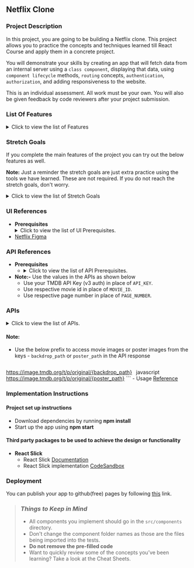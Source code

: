 ## Netflix Clone

### Project Description

In this project, you are going to be building a Netflix clone. This project allows you to practice the concepts and techniques learned till React Course and apply them in a concrete project.

You will demonstrate your skills by creating an app that will fetch data from an internal server using a `class component`, displaying that data, using `component lifecycle` methods, `routing` concepts, `authentication`, `authorization`, and adding responsiveness to the website.

This is an individual assessment. All work must be your own. You will also be given feedback by code reviewers after your project submission.

### List Of Features

<details>
<summary>Click to view the list of Features</summary>

- **Login Route**
    - Users should be able to login to their account by entering a valid username and password
- Users should be able to navigate to Home, popular, account routes using links in Navbar.
- When the data is being fetched then the Loading view should be displayed to the user.
- Users should be able to view the website responsively in mobile view, tablet view as well.
- **Home Route** 
    - Users should be able to see Random Netflix Originals movie title and movie poster with its details.
    - Users should be able to see Netflix Originals,Trending now movies, Top Rated Collections
    - The collections should be horizontally scrollable.
    - Users should be able to see the footer as shown in figma
    - Users should be able to see Home with highlighted text in Navbar.
- **Specific Movie details Route**
    - When users click a movie in a particular collection, it should open a new page with respective movie details.
    - Users should be able to see similar movies sections as shown in the figma screens.
- **Search Functionality**
    - Users should be able to search for movie titles.
    - Users should be able to browse search results using pagination buttons.
    - When the user provides the movie name which is not in the database then the No results view should be displayed.
    - When the users click a movie, it should open a new page with respective movie details.
- **Popular Movies Route**
    - Users should be able to select and view popular movies using the Popular link in the navbar in a separate page.
    - Users can browse popular movies using pagination buttons.
    - When users click a movie, it should open a new page with respective movie details.
    - Users should be able to see the footer as shown in figma.
    - Users should be able to see Popular with highlighted text in Navbar.
- **Account Route**
    - Users should be able to select and view basic account details using the Profile Icon in the navbar in a separate page.
    - Users should be able to logout from accounts page.
    - When the users enter invalid route in the URL then the  Lost your Way view should be displayed.
</details>

### Stretch Goals


If you complete the main features of the project you can try out the below features as well. 


**Note:** Just a reminder the stretch goals are just extra practice using the tools we have learned. These are not required. If you do not reach the stretch goals, don't worry.


<details>
<summary>Click to view the list of Stretch Goals</summary>

- **TV Shows Route**
    - Users should be able to select and view TV shows using the TV Shows link in the navbar in a separate page.
    - TV Shows should have genre filter.
    - Users can browse TV shows using pagination buttons.
    - Users should be able to search for TV Shows as well.
- **Multiple Profiles Functionality**
    - User should be able to add multiple profiles.
    - User should be able to manage profile functionality.
- **Animation Functionality**
    - When a user hover particular movie then it should show about more details of a title with scaled animation.
- **Backend Implementation**
    - As we are already familiar with nodejs, implement all the APIs used in this project using node js.

</details>

### UI References

- **Prerequisites**
  <details>
  <summary>Click to view the list of UI Prerequisites.</summary>
  - **What is Figma?**
    - Figma is a vector graphics editor and prototyping tool which is primarily web-based. You can check more info on the [website](https://www.figma.com/).
  - **Create a Free account in Figma**
      - Kindly follow the instructions as shown in [this](https://www.youtube.com/watch?v=hrHL2VLMl7g&t=37s) video to create a Free Figma account.
  - **How to Check CSS in Figma?**
      - Kindly follow the instructions as shown in [this](https://www.youtube.com/watch?v=B242nuM3y2s) video to check CSS in the Figma screen.
  - **Export Images in Figma screen**
      - Kindly follow the instructions as shown in [this](https://www.youtube.com/watch?v=NpzL1MONwaw) video to export images from the Figma screen.
      - Check [this](https://help.trydesignlab.com/hc/en-us/articles/360011010634-How-do-I-export-images-and-PDFs-from-Sketch-or-Figma-in-my-short-course-) reference docs to export images in Figma screen.
  </details>
- [Netflix Figma](https://www.figma.com/file/tPdVlj0p5PESmymNkHYVgk/Netflix_Clone)

### API References

- **Prerequisites**
    - <details>
        <summary>Click to view the list of API Prerequisites.</summary>
      - **What is TMDb?**
            - TMDb has an open API allowing people freely access the information programmatically. TMDb offers a powerful API service that is free to use as long as you properly attribute us as the source of the data and/or images you use. [Website](https://www.themoviedb.org/).
      - **Create a Free account in TMDb**
            - Kindly follow the instructions as shown in [this](https://www.youtube.com/watch?v=mbImkkJFxBs) video to create the TMDb Account to use the APIs.
      - **How to Check CSS in Figma?**
            - Kindly follow the instructions as shown in [this](https://www.youtube.com/watch?v=B242nuM3y2s) video to check CSS in the Figma screen.
      - **API Key**
            - After creating your free TMDb account. You can see your API Key (v3 auth) in [this](https://www.themoviedb.org/settings/api).
            - After everything is successfully done, you should have an API key similar to `521a30043599bb08p45f4d9ff35fbad8`. This will be used to make further API requests.
      </details>
- **Note:-** Use the values in the APIs as shown below
    - Use your TMDB API Key (v3 auth) in place of `API_KEY`.
    - Use respective movie id in place of `MOVIE_ID`.
    - Use respective page number in place of  `PAGE_NUMBER`.

### APIs

<details>
<summary>Click to view the list of APIs.</summary>
- **Login**
    - Get Request Token
        ```javascript
            https://api.themoviedb.org/3/authentication/token/new?api_key={API_KEY}
        ```
        - [Reference](https://developers.themoviedb.org/3/authentication/create-request-token)
    - Login using TMDb Username and Password
        ```javascript
            https://api.themoviedb.org/3/authentication/token/validate_with_login?api_key={API_KEY}
        ```
        - Sample Request Object
            ```json
                {
                    username:rahul,
                    password:ccbp123,
                    request_token:1234abcd5678
                }
            ```
        - [Reference](https://developers.themoviedb.org/3/authentication/validate-request-token)
- **Home Route**
    - Get Trending Movies
        ```javascript
            https://api.themoviedb.org/3/trending/all/week?api_key={API_KEY}
        ```
        - [Reference](https://developers.themoviedb.org/3/trending/get-trending)
    - Get Top Rated Movies
        ```javascript
            https://api.themoviedb.org/3/movie/top_rated?api_key={API_KEY}&language=en-US
        ```
        - [Reference](https://developers.themoviedb.org/3/movies/get-top-rated-movies)
    - Get Netflix Originals
        ```javascript
            https://api.themoviedb.org/3/discover/tv?api_key={API_KEY}
        ```
        - [Reference](https://developers.themoviedb.org/3/discover/movie-discover)
- **Specific Movie Details Route**
    - Get Movie Details
        ```javascript
            https://api.themoviedb.org/3/movie/{MOVIE_ID}?api_key={API_KEY}&language=en-US
        ```
        - [Reference](https://developers.themoviedb.org/3/movies/get-movie-details)
    - Get Similar Movies
        ```javascript
            https://api.themoviedb.org/3/movie/{MOVIE_ID}/similar?api_key={API_KEY}&language=en-US&page={PAGE_NUMBER}
        ```
        - [Reference](https://developers.themoviedb.org/3/movies/get-similar-movies)
- **Search Movies**
    - Get Search Movies
        ```javascript
            https://api.themoviedb.org/3/search/movie?api_key={API_KEY}&language=en-US&query=Fast&page={PAGE_NUMBER}
        ```
        - [Reference](https://developers.themoviedb.org/3/search/search-movies)
- **Popular Movies Route**
    - Get Popular Movies
        ```javascript
            https://api.themoviedb.org/3/movie/popular?api_key={API_KEY}&language=en-US&page={PAGE_NUMBER}
        ```
        - [Reference](https://developers.themoviedb.org/3/movies/get-popular-movies)

</details>

#### **Note:**

- Use the below prefix to access movie images or poster images from the keys - `backdrop_path` or `poster_path` in the API response

    ```javascript
https://image.tmdb.org/t/p/original/{backdrop_path}
    ```
     ```javascript
https://image.tmdb.org/t/p/original/{poster_path}
        ```
    - Usage [Reference](https://developers.themoviedb.org/3/configuration/get-api-configuration)    

### Implementation Instructions

#### Project set up instructions
- Download dependencies by running **npm install**
- Start up the app using **npm start**

#### Third party packages to be used to achieve the design or functionality
- **React Slick**
    - React Slick [Documentation](https://react-slick.neostack.com/docs/get-started)
    - React Slick implementation [CodeSandbox](https://w7z4v.csb.app/)

### Deployment

You can publish your app to github(free) pages by following [this](https://dev.to/yuribenjamin/how-to-deploy-react-app-in-github-pages-2a1f) link.

> ### _Things to Keep in Mind_
>
> - All components you implement should go in the `src/components` directory.
> - Don't change the component folder names as those are the files being
>   imported into the tests.
> - **Do not remove the pre-filled code**
> - Want to quickly review some of the concepts you’ve been learning? Take a
>   look at the Cheat Sheets.
